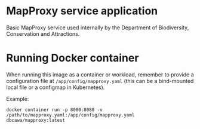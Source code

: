 MapProxy service application
============================

Basic MapProxy service used internally by the Department of Biodiversity,
Conservation and Attractions.

# Running Docker container

When running this image as a container or workload, remember to provide a
configuration file at `/app/config/mapproxy.yaml` (this can be a bind-mounted
local file or a configmap in Kubernetes).

Example:

    docker container run -p 8080:8080 -v /path/to/mapproxy.yaml:/app/config/mapproxy.yaml dbcawa/mapproxy:latest
